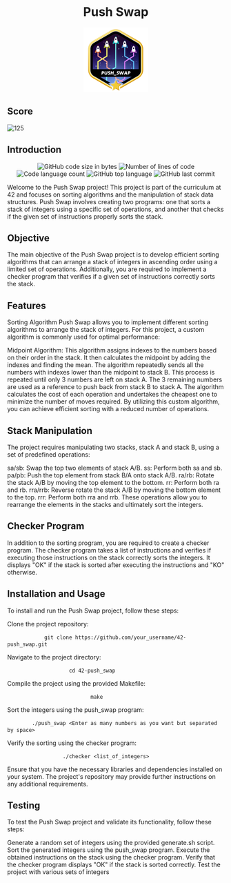 <div align="center">
	
<h1> Push Swap </h1>

<a href="https://github.com/simon-zerisenay/42_push_swap">![42 Badge](https://github.com/mcombeau/mcombeau/blob/main/42_badges/push_swapm.png)</a>

</div>
<label>
	<h2> Score </h2>	
	<img alt="125" style="width: 100px;height: 70px" src="https://github.com/simon-zerisenay/simon-zerisenay/blob/main/125.png"/>
</label>
<h2>Introduction </h2> 
<p align="center">
	<img alt="GitHub code size in bytes" src="https://img.shields.io/github/languages/code-size/simon-zerisenay/42_Push_Swap?color=lightblue" />
	<img alt="Number of lines of code" src="https://img.shields.io/tokei/lines/github/simon-zerisenay/42_Push_Swap?color=critical" />
	<img alt="Code language count" src="https://img.shields.io/github/languages/count/simon-zerisenay/42_Push_Swap?color=yellow" />
	<img alt="GitHub top language" src="https://img.shields.io/github/languages/top/simon-zerisenay/42_Push_Swap?color=blue" />
	<img alt="GitHub last commit" src="https://img.shields.io/github/last-commit/simon-zerisenay/42_Push_Swap?color=green" /> 
</p>

Welcome to the Push Swap project! This project is part of the curriculum at 42 and focuses on sorting algorithms and the manipulation of stack data structures. Push Swap involves creating two programs: one that sorts a stack of integers using a specific set of operations, and another that checks if the given set of instructions properly sorts the stack.

<h2>Objective</h2>
The main objective of the Push Swap project is to develop efficient sorting algorithms that can arrange a stack of integers in ascending order using a limited set of operations. Additionally, you are required to implement a checker program that verifies if a given set of instructions correctly sorts the stack.

<h2>Features</h2>
Sorting Algorithm
Push Swap allows you to implement different sorting algorithms to arrange the stack of integers. For this project, a custom algorithm is commonly used for optimal performance:

Midpoint Algorithm: This algorithm assigns indexes to the numbers based on their order in the stack. It then calculates the midpoint by adding the indexes and finding the mean. The algorithm repeatedly sends all the numbers with indexes lower than the midpoint to stack B. This process is repeated until only 3 numbers are left on stack A. The 3 remaining numbers are used as a reference to push back from stack B to stack A. The algorithm calculates the cost of each operation and undertakes the cheapest one to minimize the number of moves required.
By utilizing this custom algorithm, you can achieve efficient sorting with a reduced number of operations.

<h2>Stack Manipulation</h2>
The project requires manipulating two stacks, stack A and stack B, using a set of predefined operations:

sa/sb: Swap the top two elements of stack A/B.
ss: Perform both sa and sb.
pa/pb: Push the top element from stack B/A onto stack A/B.
ra/rb: Rotate the stack A/B by moving the top element to the bottom.
rr: Perform both ra and rb.
rra/rrb: Reverse rotate the stack A/B by moving the bottom element to the top.
rrr: Perform both rra and rrb.
These operations allow you to rearrange the elements in the stacks and ultimately sort the integers.

<h2>Checker Program</h2>
In addition to the sorting program, you are required to create a checker program. The checker program takes a list of instructions and verifies if executing those instructions on the stack correctly sorts the integers. It displays "OK" if the stack is sorted after executing the instructions and "KO" otherwise.

<h2>Installation and Usage</h2>
To install and run the Push Swap project, follow these steps:

Clone the project repository: 

				git clone https://github.com/your_username/42-push_swap.git
Navigate to the project directory: 
				
						cd 42-push_swap
Compile the project using the provided Makefile: 
					
				     		   make
Sort the integers using the push_swap program: 

			./push_swap <Enter as many numbers as you want but separated by space>
Verify the sorting using the checker program: 
			
					  ./checker <list_of_integers>
Ensure that you have the necessary libraries and dependencies installed on your system. The project's repository may provide further instructions on any additional requirements.

<h2>Testing</h2>
To test the Push Swap project and validate its functionality, follow these steps:

Generate a random set of integers using the provided generate.sh script.
Sort the generated integers using the push_swap program.
Execute the obtained instructions on the stack using the checker program.
Verify that the checker program displays "OK" if the stack is sorted correctly.
Test the project with various sets of integers
